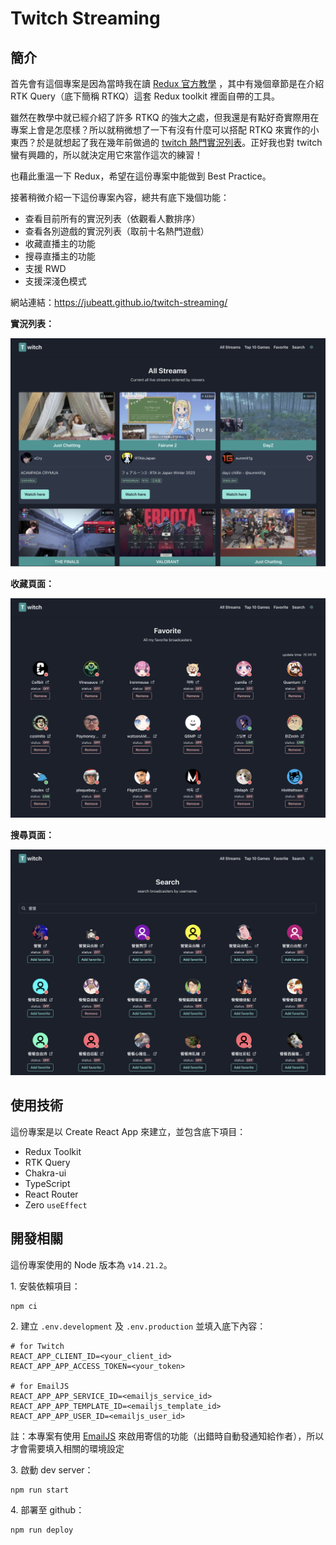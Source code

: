 # Twitch Streaming

## 簡介

首先會有這個專案是因為當時我在讀 [Redux 官方教學](https://redux.js.org/tutorials/essentials/part-1-overview-concepts) ，其中有幾個章節是在介紹 RTK Query（底下簡稱 RTKQ）這套 Redux toolkit 裡面自帶的工具。

雖然在教學中就已經介紹了許多 RTKQ 的強大之處，但我還是有點好奇實際用在專案上會是怎麼樣？所以就稍微想了一下有沒有什麼可以搭配 RTKQ 來實作的小東西？於是就想起了我在幾年前做過的 [twitch 熱門實況列表](https://github.com/jubeatt/Twitch-top-5-games-steams)。正好我也對 twitch 蠻有興趣的，所以就決定用它來當作這次的練習！

也藉此重溫一下 Redux，希望在這份專案中能做到 Best Practice。

接著稍微介紹一下這份專案內容，總共有底下幾個功能：

- 查看目前所有的實況列表（依觀看人數排序）
- 查看各別遊戲的實況列表（取前十名熱門遊戲）
- 收藏直播主的功能
- 搜尋直播主的功能
- 支援 RWD
- 支援深淺色模式

網站連結：https://jubeatt.github.io/twitch-streaming/

**實況列表：**

![all-streams](readme-images/all-streams.png)

**收藏頁面：**

![favorite](readme-images/favorite.png)

**搜尋頁面：**

![search](readme-images/search.png)

## 使用技術

這份專案是以 Create React App 來建立，並包含底下項目：

- Redux Toolkit
- RTK Query
- Chakra-ui
- TypeScript
- React Router
- Zero `useEffect`

## 開發相關

這份專案使用的 Node 版本為 `v14.21.2`。

1\. 安裝依賴項目：

```
npm ci
```

2\. 建立 `.env.development` 及 `.env.production` 並填入底下內容：

```
# for Twitch
REACT_APP_CLIENT_ID=<your_client_id>
REACT_APP_APP_ACCESS_TOKEN=<your_token>

# for EmailJS
REACT_APP_APP_SERVICE_ID=<emailjs_service_id>
REACT_APP_APP_TEMPLATE_ID=<emailjs_template_id>
REACT_APP_APP_USER_ID=<emailjs_user_id>
```

註：本專案有使用 [EmailJS](https://www.emailjs.com/) 來啟用寄信的功能（出錯時自動發通知給作者），所以才會需要填入相關的環境設定

3\. 啟動 dev server：

```
npm run start
```

4\. 部署至 github：

```
npm run deploy
```
